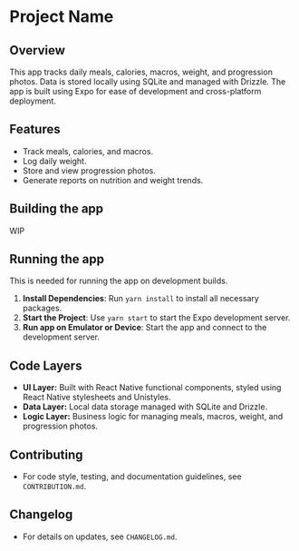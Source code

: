 # Project Name

## Overview
This app tracks daily meals, calories, macros, weight, and progression photos. Data is stored locally using SQLite and managed with Drizzle. The app is built using Expo for ease of development and cross-platform deployment.

## Features
- Track meals, calories, and macros.
- Log daily weight.
- Store and view progression photos.
- Generate reports on nutrition and weight trends.

## Building the app
WIP

## Running the app
This is needed for running the app on development builds.
1. **Install Dependencies**: Run `yarn install` to install all necessary packages.
2. **Start the Project**: Use `yarn start` to start the Expo development server.
3. **Run app on Emulator or Device**: Start the app and connect to the development server.

## Code Layers
- **UI Layer:** Built with React Native functional components, styled using React Native stylesheets and Unistyles.
- **Data Layer:** Local data storage managed with SQLite and Drizzle.
- **Logic Layer:** Business logic for managing meals, macros, weight, and progression photos.

## Contributing
- For code style, testing, and documentation guidelines, see `CONTRIBUTION.md`.

## Changelog
- For details on updates, see `CHANGELOG.md`.
